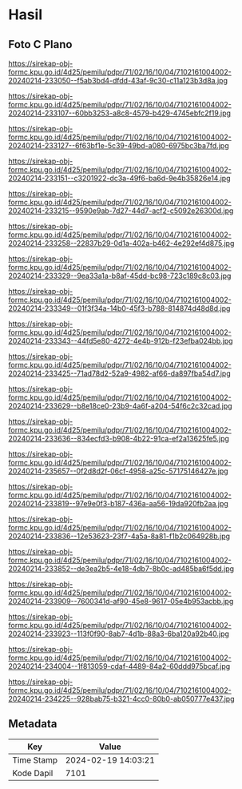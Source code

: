# Hasil

## Foto C Plano

https://sirekap-obj-formc.kpu.go.id/4d25/pemilu/pdpr/71/02/16/10/04/7102161004002-20240214-233050--f5ab3bd4-dfdd-43af-9c30-c11a123b3d8a.jpg

https://sirekap-obj-formc.kpu.go.id/4d25/pemilu/pdpr/71/02/16/10/04/7102161004002-20240214-233107--60bb3253-a8c8-4579-b429-4745ebfc2f19.jpg

https://sirekap-obj-formc.kpu.go.id/4d25/pemilu/pdpr/71/02/16/10/04/7102161004002-20240214-233127--6f63bf1e-5c39-49bd-a080-6975bc3ba7fd.jpg

https://sirekap-obj-formc.kpu.go.id/4d25/pemilu/pdpr/71/02/16/10/04/7102161004002-20240214-233151--c3201922-dc3a-49f6-ba6d-9e4b35826e14.jpg

https://sirekap-obj-formc.kpu.go.id/4d25/pemilu/pdpr/71/02/16/10/04/7102161004002-20240214-233215--9590e9ab-7d27-44d7-acf2-c5092e26300d.jpg

https://sirekap-obj-formc.kpu.go.id/4d25/pemilu/pdpr/71/02/16/10/04/7102161004002-20240214-233258--22837b29-0d1a-402a-b462-4e292ef4d875.jpg

https://sirekap-obj-formc.kpu.go.id/4d25/pemilu/pdpr/71/02/16/10/04/7102161004002-20240214-233329--9ea33a1a-b8af-45dd-bc98-723c189c8c03.jpg

https://sirekap-obj-formc.kpu.go.id/4d25/pemilu/pdpr/71/02/16/10/04/7102161004002-20240214-233349--01f3f34a-14b0-45f3-b788-814874d48d8d.jpg

https://sirekap-obj-formc.kpu.go.id/4d25/pemilu/pdpr/71/02/16/10/04/7102161004002-20240214-233343--44fd5e80-4272-4e4b-912b-f23efba024bb.jpg

https://sirekap-obj-formc.kpu.go.id/4d25/pemilu/pdpr/71/02/16/10/04/7102161004002-20240214-233425--71ad78d2-52a9-4982-af66-da897fba54d7.jpg

https://sirekap-obj-formc.kpu.go.id/4d25/pemilu/pdpr/71/02/16/10/04/7102161004002-20240214-233629--b8e18ce0-23b9-4a6f-a204-54f6c2c32cad.jpg

https://sirekap-obj-formc.kpu.go.id/4d25/pemilu/pdpr/71/02/16/10/04/7102161004002-20240214-233636--834ecfd3-b908-4b22-91ca-ef2a13625fe5.jpg

https://sirekap-obj-formc.kpu.go.id/4d25/pemilu/pdpr/71/02/16/10/04/7102161004002-20240214-235657--0f2d8d2f-06cf-4958-a25c-57175146427e.jpg

https://sirekap-obj-formc.kpu.go.id/4d25/pemilu/pdpr/71/02/16/10/04/7102161004002-20240214-233819--97e9e0f3-b187-436a-aa56-19da920fb2aa.jpg

https://sirekap-obj-formc.kpu.go.id/4d25/pemilu/pdpr/71/02/16/10/04/7102161004002-20240214-233836--12e53623-23f7-4a5a-8a81-f1b2c064928b.jpg

https://sirekap-obj-formc.kpu.go.id/4d25/pemilu/pdpr/71/02/16/10/04/7102161004002-20240214-233852--de3ea2b5-4e18-4db7-8b0c-ad485ba6f5dd.jpg

https://sirekap-obj-formc.kpu.go.id/4d25/pemilu/pdpr/71/02/16/10/04/7102161004002-20240214-233909--7600341d-af90-45e8-9617-05e4b953acbb.jpg

https://sirekap-obj-formc.kpu.go.id/4d25/pemilu/pdpr/71/02/16/10/04/7102161004002-20240214-233923--113f0f90-8ab7-4d1b-88a3-6ba120a92b40.jpg

https://sirekap-obj-formc.kpu.go.id/4d25/pemilu/pdpr/71/02/16/10/04/7102161004002-20240214-234004--1f813059-cdaf-4489-84a2-60ddd975bcaf.jpg

https://sirekap-obj-formc.kpu.go.id/4d25/pemilu/pdpr/71/02/16/10/04/7102161004002-20240214-234225--928bab75-b321-4cc0-80b0-ab050777e437.jpg


## Metadata

| Key        | Value               |
| ---------- | ------------------- |
| Time Stamp | 2024-02-19 14:03:21 |
| Kode Dapil | 7101                |



